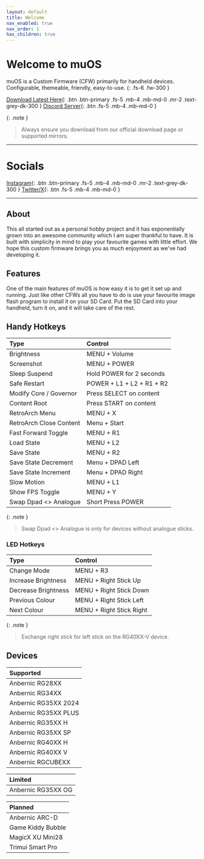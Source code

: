 ```yaml
---
layout: default
title: Welcome
nav_enabled: true
nav_order: 1
has_children: true
---
```


# Welcome to muOS
muOS is a Custom Firmware (CFW) primarily for handheld devices.  Configurable, themeable, friendly, easy-to-use.
{: .fs-6 .fw-300 }

[Download Latest Here](release/current/awbanana){: .btn .btn-primary .fs-5 .mb-4 .mb-md-0 .mr-2 .text-grey-dk-300 }
[Discord Server](https://discord.gg/USS5ybVtDz){: .btn .fs-5 .mb-4 .mb-md-0 }

{: .note }
> Always ensure you download from our official download page or supported mirrors.

***

# Socials
[Instagram](https://instagram.com/muos.dev){: .btn .btn-primary .fs-5 .mb-4 .mb-md-0 .mr-2 .text-grey-dk-300 }
[Twitter/X](https://x.com/@_mustardOS){: .btn .fs-5 .mb-4 .mb-md-0 }

***

## About
This all started out as a personal hobby project and it has exponentially grown into an awesome community which
I am super thankful to have. It is built with simplicity in mind to play your favourite games with little effort. 
We hope this custom firmware brings you as much enjoyment as we've had developing it.

## Features
One of the main features of muOS is how easy it is to get it set up and running. Just like other CFWs all you have
to do is use your favourite image flash program to install it on your SD Card. Put the SD Card into your handheld,
turn it on, and it will take care of the rest.

## <a name="handyhotkeys"></a>Handy Hotkeys

| Type                    | Control                  |
|:------------------------|:-------------------------|
| Brightness              | MENU + Volume            |
| Screenshot              | MENU + POWER             |
| Sleep Suspend           | Hold POWER for 2 seconds |
| Safe Restart            | POWER + L1 + L2 + R1 + R2|
| Modify Core / Governor  | Press SELECT on content  |
| Content Root            | Press START on content   |
| RetroArch Menu          | MENU + X                 |
| RetroArch Close Content | Menu + Start             |
| Fast Forward Toggle     | MENU + R1                |
| Load State              | MENU + L2                |
| Save State              | MENU + R2                |
| Save State Decrement    | Menu + DPAD Left         |
| Save State Increment    | Menu + DPAD Right        |
| Slow Motion             | MENU + L1                |
| Show FPS Toggle         | MENU + Y                 |
| Swap Dpad <> Analogue   | Short Press POWER        |

{: .note }
> Swap Dpad <> Analogue is only for devices without analogue sticks.

### LED Hotkeys

| Type                    | Control                  |
|:------------------------|:-------------------------|
| Change Mode             | MENU + R3                |
| Increase Brightness     | MENU + Right Stick Up    |
| Decrease Brightness     | MENU + Right Stick Down  |
| Previous Colour         | MENU + Right Stick Left  |
| Next Colour             | MENU + Right Stick Right |

{: .note }
> Exchange right stick for left stick on the RG40XX-V device.

## Devices

| Supported            |
|:---------------------|
| Anbernic RG28XX      |
| Anbernic RG34XX      |
| Anbernic RG35XX 2024 |
| Anbernic RG35XX PLUS |
| Anbernic RG35XX H    |
| Anbernic RG35XX SP   |
| Anbernic RG40XX H    |
| Anbernic RG40XX V    |
| Anbernic RGCUBEXX    |

| Limited            |
|:-------------------|
| Anbernic RG35XX OG |

| Planned           |
|:------------------|
| Anbernic ARC-D    |
| Game Kiddy Bubble |
| MagicX XU Mini28  |
| Trimui Smart Pro  |

<div itemscope itemtype="https://schema.org/WebSite">
  <meta itemprop="url" content="https://muos.dev"/>
  <meta itemprop="name" content="muOS - Custom Firmware"/>
</div>
